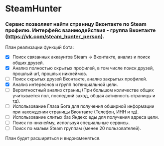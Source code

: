 # SteamHunter

### Сервис позволяет найти страницу Вконтакте по Steam профилю. Интерфейс взаимодействия - группа Вконтакте (https://vk.com/steam_hunter_person).

План реализации функций бота:


- [x] Поиск связанных аккаунтов Steam -> Вконтакте, анализ и поиск общих друзей.
- [x]  Анализ полностью скрытых профилей, в том числе поиск друзей, прошлый url, прошлых никнеймов.
- [ ] Поиск скрытых друзей Вконтакте, анализ закрытых профилей.
- [x] Анализ интереснов и групп потенциальной цели.
- [ ] Вероятностный анализ страниц (При  большом количестве общих учитывается пол, последний заход, общая активность страницы и тд).
- [ ] Использование Глаза Бога для получения обширной информации при нахождении страницы Вконтакте (Телефон, ИНН и тд).
- [ ] Использование слитых баз Яндекс еды для получения адреса цели.
- [ ] Поиск по никнейму, используя специальные сервисы.
- [ ] Поиск по малым Steam группам (менее 20 пользователей).

План будет расширяться и видоизменяться.

